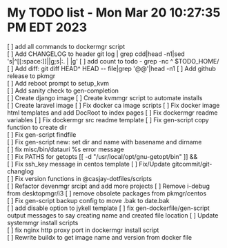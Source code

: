 # My TODO list  -  Mon Mar 20 10:27:35 PM EDT 2023

[ ] add all commands to dockermgr script  
[ ] Add CHANGELOG to header git log | grep cdd|head -n1|sed 's|^[[:space:]]||g;s|:. | |g'
[ ] add count to todo - grep -nc ^ $TODO_HOME/  
[ ] Add diff: git diff HEAD^ HEAD -- file|grep '@@'|head -n1
[ ] Add github release to pkmgr  
[ ] Add reboot prompt to setup_kvm  
[ ] Add sanity check to gen-completion  
[ ] Create django image
[ ] Create kvmmgr script to automate installs  
[ ] Create laravel image
[ ] Fix docker ca image scripts
[ ] Fix docker image html templates and add DocRoot to index pages
[ ] Fix dockermgr readme variables
[ ] Fix dockermgr src readme template
[ ] Fix gen-script copy function to create dir  
[ ] Fix gen-script findfile  
[ ] Fix gen-script new: set dir and name with basename and dirname  
[ ] fix misc/bin/datauri %s error message  
[ ] Fix PATHS for getopts [[ -d "/usr/local/opt/gnu-getopt/bin" ]] &&  
[ ] Fix ssh_key message in centos template
[ ] Fix/Update gitcommit/git-changlog  
[ ] Fix version functions in @casjay-dotfiles/scripts  
[ ] Refactor devenmgr srcipt and add more projects
[ ] Remove i-debug from desktopmgr/i3
[ ] remove obsolete packages from pkmgr/centos  
[ ] Fix gen-script backup config to move .bak to date.bak  
[ ] add disable option to jykell template
[ ] fix gen-dockerfile/gen-script output messages to say creating name and created file location
[ ] Update systemmgr install scripts  
[ ] fix nginx http proxy port in dockermgr install script  
[ ] Rewrite buildx to get image name and version from docker file  
